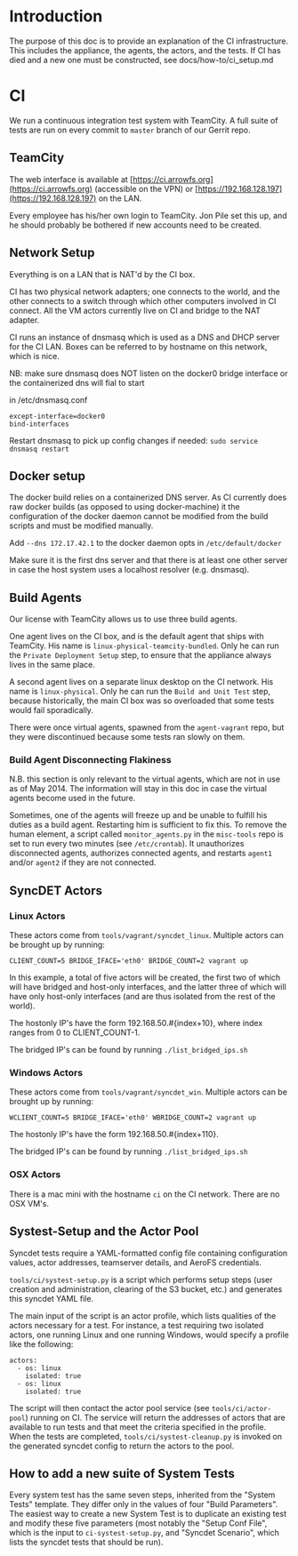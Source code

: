 # Introduction

The purpose of this doc is to provide an explanation of the CI infrastructure. This includes the appliance, the agents, the actors, and the tests. If CI has died and a new one must be constructed, see docs/how-to/ci_setup.md

# CI

We run a continuous integration test system with TeamCity. A full suite of tests are run on every commit to `master` branch of our Gerrit repo.

## TeamCity

The web interface is available at [https://ci.arrowfs.org](https://ci.arrowfs.org) (accessible on the VPN) or [https://192.168.128.197](https://192.168.128.197) on the LAN.

Every employee has his/her own login to TeamCity. Jon Pile set this up, and he should probably be bothered if new accounts need to be created.


## Network Setup

Everything is on a LAN that is NAT'd by the CI box.

CI has two physical network adapters; one connects to the world, and the other connects to a switch through which other computers involved in CI connect. All the VM actors currently live on CI and bridge to the NAT adapter.

CI runs an instance of dnsmasq which is used as a DNS and DHCP server for the CI LAN. Boxes can be referred to by hostname on this network, which is nice.

NB: make sure dnsmasq does NOT listen on the docker0 bridge interface or the containerized dns will fial to start

in /etc/dnsmasq.conf
```
except-interface=docker0
bind-interfaces
```

Restart dnsmasq to pick up config changes if needed: `sudo service dnsmasq restart`

## Docker setup

The docker build relies on a containerized DNS server. As CI currently does raw
docker builds (as opposed to using docker-machine) it the configuration of the
docker daemon cannot be modified from the build scripts and must be modified
manually.

Add `--dns 172.17.42.1` to the docker daemon opts in `/etc/default/docker`

Make sure it is the first dns server and that there is at least one other
server in case the host system uses a localhost resolver (e.g. dnsmasq).

## Build Agents

Our license with TeamCity allows us to use three build agents.

One agent lives on the CI box, and is the default agent that ships with TeamCity. His name is `linux-physical-teamcity-bundled`. Only he can run the `Private Deployment Setup` step, to ensure that the appliance always lives in the same place.

A second agent lives on a separate linux desktop on the CI network. His name is `linux-physical`. Only he can run the `Build and Unit Test` step, because historically, the main CI box was so overloaded that some tests would fail sporadically.

There were once virtual agents, spawned from the `agent-vagrant` repo, but they were discontinued because some tests ran slowly on them.


### Build Agent Disconnecting Flakiness

N.B. this section is only relevant to the virtual agents, which are not in use as of May 2014. The information will stay in this doc in case the virtual agents become used in the future.

Sometimes, one of the agents will freeze up and be unable to fulfill his duties as a build agent. Restarting him is sufficient to fix this. To remove the human element, a script called `monitor_agents.py` in the `misc-tools` repo is set to run every two minutes (see `/etc/crontab`). It unauthorizes disconnected agents, authorizes connected agents, and restarts `agent1` and/or `agent2` if they are not connected.

## SyncDET Actors

### Linux Actors

These actors come from `tools/vagrant/syncdet_linux`. Multiple actors can be brought up by running:

`CLIENT_COUNT=5 BRIDGE_IFACE='eth0' BRIDGE_COUNT=2 vagrant up`

In this example, a total of five actors will be created, the first two of which will have bridged and host-only interfaces, and the latter three of which will have only host-only interfaces (and are thus isolated from the rest of the world).

The hostonly IP's have the form 192.168.50.#{index+10}, where index ranges from 0 to CLIENT_COUNT-1.

The bridged IP's can be found by running `./list_bridged_ips.sh`

### Windows Actors

These actors come from `tools/vagrant/syncdet_win`. Multiple actors can be brought up by running:

`WCLIENT_COUNT=5 BRIDGE_IFACE='eth0' WBRIDGE_COUNT=2 vagrant up`

The hostonly IP's have the form 192.168.50.#{index+110}.

The bridged IP's can be found by running `./list_bridged_ips.sh`

### OSX Actors

There is a mac mini with the hostname `ci` on the CI network. There are no OSX VM's.


## Systest-Setup and the Actor Pool

Syncdet tests require a YAML-formatted config file containing configuration values, actor addresses, teamserver details, and AeroFS credentials.

`tools/ci/systest-setup.py` is a script which performs setup steps (user creation and administration, clearing of the S3 bucket, etc.) and generates this syncdet YAML file.

The main input of the script is an actor profile, which lists qualities of the actors necessary for a test. For instance, a test requiring two isolated actors, one running Linux and one running Windows, would specify a profile like the following:

    actors:
      - os: linux
        isolated: true
      - os: linux
        isolated: true

The script will then contact the actor pool service (see `tools/ci/actor-pool`) running on CI. The service will return the addresses of actors that are available to run tests and that meet the criteria specified in the profile. When the tests are completed, `tools/ci/systest-cleanup.py` is invoked on the generated syncdet config to return the actors to the pool.


## How to add a new suite of System Tests

Every system test has the same seven steps, inherited from the "System Tests" template. They differ only in the values of four "Build Parameters". The easiest way to create a new System Test is to duplicate an existing test and modify these five parameters (most notably the "Setup Conf File", which is the input to `ci-systest-setup.py`, and "Syncdet Scenario", which lists the syncdet tests that should be run).
